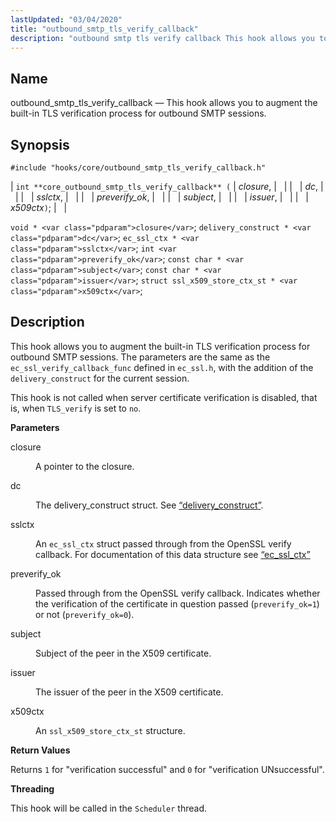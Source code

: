 ```yaml
---
lastUpdated: "03/04/2020"
title: "outbound_smtp_tls_verify_callback"
description: "outbound smtp tls verify callback This hook allows you to augment the built in TLS verification process for outbound SMTP sessions int core outbound smtp tls verify callback closure dc sslctx preverify ok subject issuer x 509 ctx void closure delivery construct dc ec ssl ctx sslctx int preverify ok..."
---
```


<a name="hooks.core.outbound_smtp_tls_verify_callback"></a> 
## Name

outbound_smtp_tls_verify_callback — This hook allows you to augment the built-in TLS verification process for outbound SMTP sessions.

## Synopsis

`#include "hooks/core/outbound_smtp_tls_verify_callback.h"`

| `int **core_outbound_smtp_tls_verify_callback** (` | <var class="pdparam">closure</var>, |   |
|   | <var class="pdparam">dc</var>, |   |
|   | <var class="pdparam">sslctx</var>, |   |
|   | <var class="pdparam">preverify_ok</var>, |   |
|   | <var class="pdparam">subject</var>, |   |
|   | <var class="pdparam">issuer</var>, |   |
|   | <var class="pdparam">x509ctx</var>`)`; |   |

`void * <var class="pdparam">closure</var>`;
`delivery_construct * <var class="pdparam">dc</var>`;
`ec_ssl_ctx * <var class="pdparam">sslctx</var>`;
`int <var class="pdparam">preverify_ok</var>`;
`const char * <var class="pdparam">subject</var>`;
`const char * <var class="pdparam">issuer</var>`;
`struct ssl_x509_store_ctx_st * <var class="pdparam">x509ctx</var>`;<a name="idp36674880"></a> 
## Description

This hook allows you to augment the built-in TLS verification process for outbound SMTP sessions. The parameters are the same as the `ec_ssl_verify_callback_func` defined in `ec_ssl.h`, with the addition of the `delivery_construct` for the current session.

This hook is not called when server certificate verification is disabled, that is, when `TLS_verify` is set to `no`.

**<a name="idp36679024"></a> Parameters**

<dl class="variablelist">

<dt>closure</dt>

<dd>

A pointer to the closure.

</dd>

<dt>dc</dt>

<dd>

The delivery_construct struct. See [“delivery_construct”](/momentum/3/3-api/structs-delivery-construct).

</dd>

<dt>sslctx</dt>

<dd>

An `ec_ssl_ctx` struct passed through from the OpenSSL verify callback. For documentation of this data structure see [“ec_ssl_ctx”](/momentum/3/3-api/structs-ec-ssl-ctx)

</dd>

<dt>preverify_ok</dt>

<dd>

Passed through from the OpenSSL verify callback. Indicates whether the verification of the certificate in question passed (`preverify_ok=1`) or not (`preverify_ok=0`).

</dd>

<dt>subject</dt>

<dd>

Subject of the peer in the X509 certificate.

</dd>

<dt>issuer</dt>

<dd>

The issuer of the peer in the X509 certificate.

</dd>

<dt>x509ctx</dt>

<dd>

An `ssl_x509_store_ctx_st` structure.

</dd>

</dl>

**<a name="idp40461104"></a> Return Values**

Returns `1` for "verification successful" and `0` for "verification UNsuccessful".

**<a name="idp40462944"></a> Threading**

This hook will be called in the `Scheduler` thread.